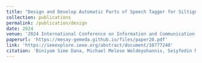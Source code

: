 ```yaml
---
title: "Design and Develop Automatic Parts of Speech Tagger for Siltigna Language"
collection: publications
permalink: /publication/design
date: 2024
venue: '2024 International Conference on Information and Communication Technology for Development for Africa (ICT4DA)'
paperurl: 'https://mesay-gemeda.github.io/files/paper20.pdf'
link: 'https://ieeexplore.ieee.org/abstract/document/10777240'
citation: 'Biniyam Sime Dana, Michael Melese Woldeyohannis, Seiyfedin Mohammed Yesuf, Eyobed Birhanu Paulos, <strong>Mesay Gemeda Yigezu </strong>. 2024. &quot; Design and Develop Automatic Parts of Speech Tagger for Siltigna Language.&quot; <i>2024 International Conference on Information and Communication Technology for Development for Africa (ICT4DA)</i>'
---
```

